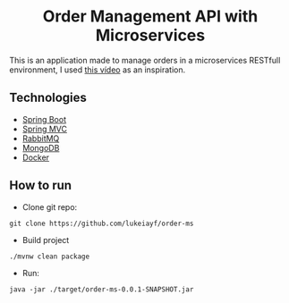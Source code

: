 <h1 align="center">
  Order Management API with Microservices
</h1>

This is an application made to manage orders in a microservices RESTfull environment,
I used [this vídeo](https://www.youtube.com/watch?v=e_WgAB0Th_I) as an inspiration.

## Technologies

- [Spring Boot](https://spring.io/projects/spring-boot)
- [Spring MVC](https://docs.spring.io/spring-framework/reference/web/webmvc.html)
- [RabbitMQ](https://www.rabbitmq.com/)
- [MongoDB](https://www.mongodb.com/)
- [Docker](https://www.docker.com/)

## How to run
- Clone git repo:
```
git clone https://github.com/lukeiayf/order-ms
```

- Build project
```
./mvnw clean package
```

- Run:
```
java -jar ./target/order-ms-0.0.1-SNAPSHOT.jar
```